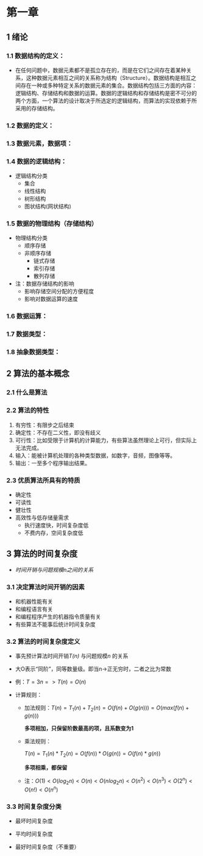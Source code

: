 # 第一章

## 1 绪论

### 1.1 数据结构的定义：

- 在任何问题中，数据元素都不是孤立存在的，而是在它们之间存在着某种关系，这种数据元素相互之间的关系称为结构（Structure）。数据结构是相互之间存在一种或多种特定关系的数据元素的集合。数据结构包括三方面的内容：逻辑结构、存储结构和数据的运算。数据的逻辑结构和存储结构是密不可分的两个方面，一个算法的设计取决于所选定的逻辑结构，而算法的实现依赖于所采用的存储结构。

### 1.2 数据的定义：

### 1.3 数据元素，数据项：

### 1.4 数据的逻辑结构：

- 逻辑结构分类
  - 集合
  - 线性结构
  - 树形结构
  - 图状结构(网状结构)

### 1.5 数据的物理结构（存储结构）

- 物理结构分类
  - 顺序存储
  - 非顺序存储
    - 链式存储
    - 索引存储
    - 散列存储
- 注：数据存储结构的影响
  - 影响存储空间分配的方便程度
  - 影响对数据运算的速度

### 1.6 数据运算：

### 1.7 数据类型：

### 1.8 抽象数据类型：

## 2 算法的基本概念

### 2.1 什么是算法

### 2.2 算法的特性

1. 有穷性：有限步之后结束
2. 确定性：不存在二义性，即没有歧义
3. 可行性：比如受限于计算机的计算能力，有些算法虽然理论上可行，但实际上无法完成。
4. 输入：能被计算机处理的各种类型数据，如数字，音频，图像等等。
5. 输出：一至多个程序输出结果。

### 2.3 优质算法所具有的特质

- 确定性
- 可读性
- 健壮性
- 高效性与低存储量需求
  - 执行速度快，时间复杂度低
  - 不费内存，空间复杂度低

## 3 算法的时间复杂度

- *时间开销与问题规模n之间的关系*

### 3.1 决定算法时间开销的因素

- 和机器性能有关
- 和编程语言有关
- 和编程程序产生的机器指令质量有关
- 有些算法不能事后统计时间复杂度

### 3.2 算法的时间复杂度定义

- 事先预计算法时间开销*T(n)* 与问题规模*n* 的关系

- 大O表示“同阶”，同等数量级。即当n->正无穷时，二者之比为常数

- 例：$T=3n   =>   T(n)=O(n)$

- 计算规则：
  
  - 加法规则：$T(n)=T_1(n)+T_2(n)=O(f(n)+O(g(n)))=O(max(f(n)+g(n)))$ 
    
    **多项相加，只保留阶数最高的项，且系数变为1**
  
  - 乘法规则：
    
    $T(n)=T_1(n)*T_2(n)=O(f(n))*O(g(n))=O(f(n)*g(n))$
    
    **多项相乘，都保留**
  
  - 注：$O(1)<O(log_2n)<O(n)<O(nlog_2n)<O(n^2)<O(n^3)<O(2^n)<O(n!)<O(n^n)$

### 3.3 时间复杂度分类

- 最坏时间复杂度

- 平均时间复杂度

- 最好时间复杂度（不重要）


